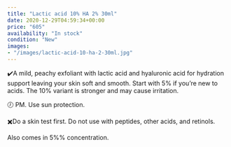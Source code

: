 ```yaml
---
title: "Lactic acid 10% HA 2% 30ml"
date: 2020-12-29T04:59:34+00:00
price: "605"
availability: "In stock"
condition: "New"
images:
- "/images/lactic-acid-10-ha-2-30ml.jpg"
---
```



✔️A mild, peachy exfoliant with lactic acid and hyaluronic acid for hydration support leaving your skin soft and smooth. Start with 5% if you’re new to acids. The 10% variant is stronger and may cause irritation.

🕖 PM. Use sun protection.

✖️Do a skin test first. Do not use with peptides, other acids, and retinols.

Also comes in 5%% concentration.

